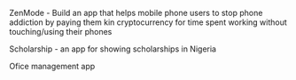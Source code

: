 ZenMode - Build an app that helps mobile phone users to stop phone addiction by paying them kin cryptocurrency for time spent working without touching/using their phones

Scholarship - an app for showing scholarships in Nigeria

Ofice management app
